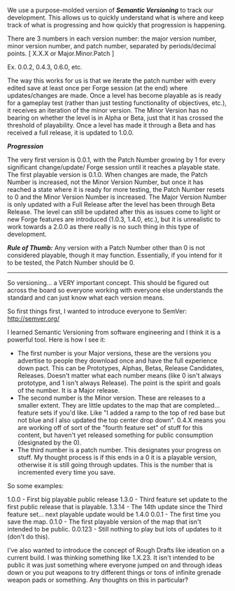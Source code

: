 We use a purpose-molded version of ***Semantic Versioning*** to track our development. This allows us to quickly understand what is where and keep track of what is progressing and how quickly that progression is happening.

There are 3 numbers in each version number: the major version number, minor version number, and patch number, separated by periods/decimal points. [ X.X.X or Major.Minor.Patch ]

Ex. 0.0.2, 0.4.3, 0.6.0, etc.

The way this works for us is that we iterate the patch number with every edited save at least once per Forge session (at the end) where updates/changes are made. Once a level has become playable as is ready for a gameplay test (rather than just testing functionality of objectives, etc.), it receives an iteration of the minor version. The Minor Version has no bearing on whether the level is in Alpha or Beta, just that it has crossed the threshold of playability. Once a level has made it through a Beta and has received a full release, it is updated to 1.0.0.

***Progression***

The very first version is 0.0.1, with the Patch Number growing by 1 for every significant change/update/ Forge session until it reaches a playable state. The first playable version is 0.1.0. When changes are made, the Patch Number is increased, not the Minor Version Number, but once it has reached a state where it is ready for more testing, the Patch Number resets to 0 and the Minor Version Number is increased. The Major Version Number is only updated with a Full Release after the level has been through Beta Release. The level can still be updated after this as issues come to light or new Forge features are introduced (1.0.3, 1.4.0, etc.), but it is unrealistic to work towards a 2.0.0 as there really is no such thing in this type of development.

***Rule of Thumb:*** Any version with a Patch Number other than 0 is not considered playable, though it may function. Essentially, if you intend for it to be tested, the Patch Number should be 0.

---

So versioning... a VERY important concept. This should be figured out across the board so everyone working with everyone else understands the standard and can just know what each version means.

So first things first, I wanted to introduce everyone to SemVer: http://semver.org/

I learned Semantic Versioning from software engineering and I think it is a powerful tool. Here is how I see it:

 - The first number is your Major versions, these are the versions you advertise to people they download once and have the full experience down pact. This can be Prototypes, Alphas, Betas, Release Candidates, Releases. Doesn't matter what each number means (like 0 isn't always prototype, and 1 isn't always Release). The point is the spirit and goals of the number. It is a Major release.
 - The second number is the Minor version. These are releases to a smaller extent. They are little updates to the map that are completed... feature sets if you'd like. Like "I added a ramp to the top of red base but not blue and I also updated the top center drop down". 0.4.X means you are working off of sort of the "fourth feature set" of stuff for this content, but haven't yet released something for public consumption (designated by the 0).
 - The third number is a patch number. This designates your progress on stuff. My thought process is if this ends in a 0 it is a playable version, otherwise it is still going through updates. This is the number that is incremented every time you save.

So some examples:

1.0.0 - First big playable public release
1.3.0 - Third feature set update to the first public release that is playable.
1.3.14 - The 14th update since the Third feature set... next playable update would be 1.4.0
0.0.1 - The first time you save the map.
0.1.0 - The first playable version of the map that isn't intended to be public.
0.0.123 - Still nothing to play but lots of updates to it (don't do this).

I've also wanted to introduce the concept of Rough Drafts like ideation on a current build. I was thinking something like 1.X.23. It isn't intended to be public it was just something where everyone jumped on and through ideas down or you put weapons to try different things or tons of infinite grenade weapon pads or something. Any thoughts on this in particular?
